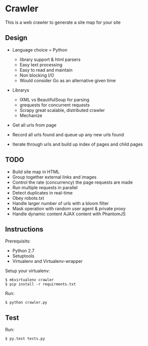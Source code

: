 # Crawler

This is a web crawler to generate a site map for your site

## Design

* Language choice = Python
    - library support & html parsers
    - Easy text processing
    - Easy to read and maintain
    - Non blocking I/O
    - Would consider Go as an alternative given time
* Librarys
    - lXML vs BeautifulSoup for parsing
    - grequests for concurrent requests
    - Scrapy great scalable, distributed crawler
    - Mechanize

* Get all urls from page
* Record all urls found and queue up any new urls found
* Iterate through urls and build up index of pages and child pages

## TODO

* Build site map in HTML
* Group together external links and images
* Control the rate (concurrency) the page requests are made
* Run multiple requests in parallel
* Detect duplicates in real-time
* Obey robots.txt
* Handle larger number of urls with a bloom filter
* Mask operation with random user agent & private proxy
* Handle dynamic content AJAX content with PhantomJS


## Instructions

Prerequisits:

* Python 2.7
* Setuptools
* Virtualenv and Virtualenv-wrapper

Setup your virtualenv:

    $ mkvirtualenv crawler
    $ pip install -r requirments.txt

Run:

    $ python crawler.py

## Test

Run:

    $ py.test tests.py
